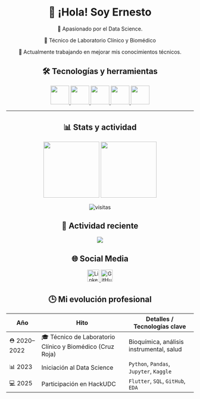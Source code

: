 <div align="center">

<h1>👋 ¡Hola! Soy Ernesto</h1>

<p>🎯 Apasionado por el Data Science.</p>
<p>🧬 Técnico de Laboratorio Clínico y Biomédico</p>
<p>🚀 Actualmente trabajando en mejorar mis conocimientos técnicos.</p>

</div>

</div>
<h2 align="center">🛠️ Tecnologías y herramientas</h2>
<p align="center">
  <a href="https://www.python.org" target="_blank" title="Python">
    <img src="https://cdn.jsdelivr.net/gh/devicons/devicon/icons/python/python-original.svg" width="50"/>
  </a>
  <a href="https://www.r-project.org/" target="_blank" title="R">
    <img src="https://cdn.jsdelivr.net/gh/devicons/devicon/icons/r/r-original.svg" width="50"/>
  </a>
  <a href="https://www.mysql.com/" target="_blank" title="MySQL">
    <img src="https://cdn.jsdelivr.net/gh/devicons/devicon/icons/mysql/mysql-original.svg" width="50"/>
  </a>
  <a href="https://git-scm.com/" target="_blank" title="Git">
    <img src="https://cdn.jsdelivr.net/gh/devicons/devicon/icons/git/git-original.svg" width="50"/>
  </a>
  <a href="https://www.oracle.com/database/" target="_blank" title="Oracle SQL">
    <img src="https://cdn.jsdelivr.net/gh/devicons/devicon/icons/oracle/oracle-original.svg" width="50"/>
  </a>
</p>

---

<h2 align="center">📊 Stats y actividad</h2>
<p align="center">
  <img src="https://github-readme-stats.vercel.app/api?username=Erni101&show_icons=true&theme=radical" height="150" />
  <img src="https://github-readme-stats.vercel.app/api/top-langs/?username=Erni101&layout=compact&theme=radical&cache_seconds=1800" height="150"/>
</p>

<p align="center">
  <img src="https://komarev.com/ghpvc/?username=Erni101&style=flat-square&color=blue" alt="visitas" />
  
</p>

<h2 align="center">🌱 Actividad reciente</h2>
<p align="center">
  <img src="https://github-profile-summary-cards.vercel.app/api/cards/profile-details?username=Erni101&theme=github_dark" />
</p>

<h2 align="center">🌐 Social Media</h2>
<p align="center">
  <!-- Linkedin -->
  <a href="https://www.linkedin.com/in/ernesto-jose-gramcko-villares-79b3a1329/" target="_blank">
    <img src="https://upload.wikimedia.org/wikipedia/commons/c/ca/LinkedIn_logo_initials.png" alt="LinkedIn" style="width:32px; height:32px;">
  </a>
  <!-- GitHub -->
  <a href="https://github.com/Erni101" target="_blank" rel="noopener noreferrer">
    <img src="https://upload.wikimedia.org/wikipedia/commons/9/91/Octicons-mark-github.svg" alt="GitHub" style="width:32px; height:32px;">
  </a>
</p>

<h2 align="center">🕒 Mi evolución profesional</h2>
<div align="center">
<table>
  <thead>
    <tr>
      <th>Año</th>
      <th>Hito</th>
      <th>Detalles / Tecnologías clave</th>
    </tr>
  </thead>
  <tbody>
    <tr>
      <td>⛑️ 2020–2022</td>
      <td>🎓 Técnico de Laboratorio Clínico y Biomédico (Cruz Roja)</td>
      <td>Bioquímica, análisis instrumental, salud</td>
    </tr>
    <tr>
      <td>📊 2023</td>
      <td>Iniciación al Data Science</td>
      <td><code>Python</code>, <code>Pandas</code>, <code>Jupyter</code>, <code>Kaggle</code></td>
    </tr>
    <tr>
      <td>💻 2025</td>
      <td>Participación en HackUDC</td>
      <td><code>Flutter</code>, <code>SQL</code>, <code>GitHub</code>, <code>EDA</code></td>
    </tr>
  </tbody>
</table>

</div>
